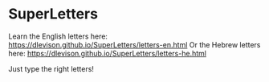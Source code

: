 # SuperLetters

Learn the English letters here: https://dlevison.github.io/SuperLetters/letters-en.html
Or the Hebrew letters here: https://dlevison.github.io/SuperLetters/letters-he.html

Just type the right letters!

